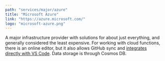 ```yaml
---
path: "services/major/azure"
title: "Microsoft Azure"
link: "https://azure.microsoft.com/"
logo: "microsoft-azure.png"
---
```


A major infrastructure provider with solutions for about just everything, and generally considered the least expensive. For working with cloud functions, there is an online editor, but it also allows GitHub sync and <a href="https://marketplace.visualstudio.com/items?itemName=ms-azuretools.vscode-azurefunctions">integrates directly with VS Code</a>. Data storage is through Cosmos DB.
